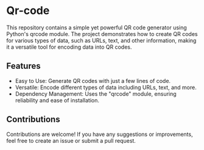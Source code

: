 # Qr-code
 
This repository contains a simple yet powerful QR code generator using Python's qrcode module. The project demonstrates how to create QR codes for various types of data, such as URLs, text, and other information, making it a versatile tool for encoding data into QR codes.

## Features
- Easy to Use: Generate QR codes with just a few lines of code.
- Versatile: Encode different types of data including URLs, text, and more.
- Dependency Management: Uses the "qrcode" module, ensuring reliability and ease of installation.

## Contributions

Contributions are welcome! If you have any suggestions or improvements, feel free to create an issue or submit a pull request.

